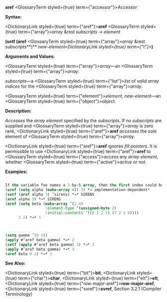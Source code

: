 **aref** <GlossaryTerm styled={true} term={"accessor"}><i>Accessor</i></GlossaryTerm> 



**Syntax:** 



<DictionaryLink styled={true} term={"aref"}><b>aref</b></DictionaryLink> <GlossaryTerm styled={true} term={"array"}><i>array</i></GlossaryTerm> &amp;rest *subscripts → element* 



**(setf (aref** <GlossaryTerm styled={true} term={"array"}><i>array</i></GlossaryTerm> &amp;rest *subscripts***)** *new-element<DictionaryLink styled={true} term={"t"}><b>*)</b></DictionaryLink> 



**Arguments and Values:** 



<GlossaryTerm styled={true} term={"array"}><i>array</i></GlossaryTerm>—an <GlossaryTerm styled={true} term={"array"}><i>array</i></GlossaryTerm>. 



*subscripts*—a <GlossaryTerm styled={true} term={"list"}><i>list</i></GlossaryTerm> of *valid array indices* for the <GlossaryTerm styled={true} term={"array"}><i>array</i></GlossaryTerm>. 



<GlossaryTerm styled={true} term={"element"}><i>element</i></GlossaryTerm>, *new-element*—an <GlossaryTerm styled={true} term={"object"}><i>object</i></GlossaryTerm>. 



**Description:** 



*Accesses* the *array element* specified by the *subscripts*. If no *subscripts* are supplied and <GlossaryTerm styled={true} term={"array"}><i>array</i></GlossaryTerm> is zero rank, <DictionaryLink styled={true} term={"aref"}><b>aref</b></DictionaryLink> *accesses* the sole element of <GlossaryTerm styled={true} term={"array"}><i>array</i></GlossaryTerm>. 



<DictionaryLink styled={true} term={"aref"}><b>aref</b></DictionaryLink> ignores *fill pointers*. It is permissible to use <DictionaryLink styled={true} term={"aref"}><b>aref</b></DictionaryLink> to <GlossaryTerm styled={true} term={"access"}><i>access</i></GlossaryTerm> any *array element*, whether <GlossaryTerm styled={true} term={"active"}><i>active</i></GlossaryTerm> or not. 



**Examples:**
```lisp

If the variable foo names a 3-by-5 array, then the first index could be 0, 1, or 2, and then second index could be 0, 1, 2, 3, or 4. The array elements can be referred to by using the *function* **aref**; for example, (aref foo 2 1) refers to element (2, 1) of the array. 
(aref (setq alpha (make-array 4)) 3) *→ implementation-dependent* 
(setf (aref alpha 3) ’sirens) *→* SIRENS 
(aref alpha 3) *→* SIRENS 
(aref (setq beta (make-array ’(2 4) 
			      :element-type ’(unsigned-byte 2) 
			      :initial-contents ’((0 1 2 3) (3 2 1 0)))) 
      1 2) *→* 1 



(setq gamma ’(0 2)) 
(apply #’aref beta gamma) *→* 2 
(setf (apply #’aref beta gamma) 3) *→* 3 
(apply #’aref beta gamma) *→* 3 
(aref beta 0 2) *→* 3 

```
**See Also:** 



<DictionaryLink styled={true} term={"bit"}><b>bit</b></DictionaryLink>, <DictionaryLink styled={true} term={"char"}><b>char</b></DictionaryLink>, <DictionaryLink styled={true} term={"elt"}><b>elt</b></DictionaryLink>, <DictionaryLink styled={true} term={"row-major-aref"}><b>row-major-aref</b></DictionaryLink>, <DictionaryLink styled={true} term={"svref"}><b>svref</b></DictionaryLink>, Section 3.2.1 (Compiler Terminology) 



